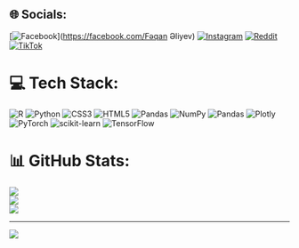 
## 🌐 Socials:
[![Facebook](https://img.shields.io/badge/Facebook-%231877F2.svg?logo=Facebook&logoColor=white)](https://facebook.com/Fəqan Əliyev) [![Instagram](https://img.shields.io/badge/Instagram-%23E4405F.svg?logo=Instagram&logoColor=white)](https://instagram.com/fagan.027) [![Reddit](https://img.shields.io/badge/Reddit-%23FF4500.svg?logo=Reddit&logoColor=white)](https://reddit.com/user/faganaliyevvvv) [![TikTok](https://img.shields.io/badge/TikTok-%23000000.svg?logo=TikTok&logoColor=white)](https://tiktok.com/@blhackteam) 

# 💻 Tech Stack:
![R](https://img.shields.io/badge/r-%23276DC3.svg?style=for-the-badge&logo=r&logoColor=white) ![Python](https://img.shields.io/badge/python-3670A0?style=for-the-badge&logo=python&logoColor=ffdd54) ![CSS3](https://img.shields.io/badge/css3-%231572B6.svg?style=for-the-badge&logo=css3&logoColor=white) ![HTML5](https://img.shields.io/badge/html5-%23E34F26.svg?style=for-the-badge&logo=html5&logoColor=white) ![Pandas](https://img.shields.io/badge/pandas-%23150458.svg?style=for-the-badge&logo=pandas&logoColor=white) ![NumPy](https://img.shields.io/badge/numpy-%23013243.svg?style=for-the-badge&logo=numpy&logoColor=white) ![Pandas](https://img.shields.io/badge/pandas-%23150458.svg?style=for-the-badge&logo=pandas&logoColor=white) ![Plotly](https://img.shields.io/badge/Plotly-%233F4F75.svg?style=for-the-badge&logo=plotly&logoColor=white) ![PyTorch](https://img.shields.io/badge/PyTorch-%23EE4C2C.svg?style=for-the-badge&logo=PyTorch&logoColor=white) ![scikit-learn](https://img.shields.io/badge/scikit--learn-%23F7931E.svg?style=for-the-badge&logo=scikit-learn&logoColor=white) ![TensorFlow](https://img.shields.io/badge/TensorFlow-%23FF6F00.svg?style=for-the-badge&logo=TensorFlow&logoColor=white)
# 📊 GitHub Stats:
![](https://github-readme-stats.vercel.app/api?username=FaganAliyevvvv&theme=dark&hide_border=false&include_all_commits=true&count_private=true)<br/>
![](https://github-readme-streak-stats.herokuapp.com/?user=FaganAliyevvvv&theme=dark&hide_border=false)<br/>
![](https://github-readme-stats.vercel.app/api/top-langs/?username=FaganAliyevvvv&theme=dark&hide_border=false&include_all_commits=true&count_private=true&layout=compact)

---
[![](https://visitcount.itsvg.in/api?id=FaganAliyevvvv&icon=0&color=0)](https://visitcount.itsvg.in)

<!-- Proudly created with GPRM ( https://gprm.itsvg.in ) -->
